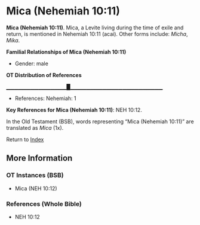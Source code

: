 # Mica (Nehemiah 10:11)
**Mica (Nehemiah 10:11)**. 
Mica, a Levite living during the time of exile and return, is mentioned in Nehemiah 10:11 (acai). 
Other forms include: 
*Micha*, *Mika*. 




**Familial Relationships of Mica (Nehemiah 10:11)**


* Gender: male


**OT Distribution of References**

▁▁▁▁▁▁▁▁▁▁▁▁▁▁▁█▁▁▁▁▁▁▁▁▁▁▁▁▁▁▁▁▁▁▁▁▁▁▁
* References: Nehemiah: 1



**Key References for Mica (Nehemiah 10:11)**: 
NEH 10:12. 


In the Old Testament (BSB), words representing “Mica (Nehemiah 10:11)” are translated as 
*Mica* (1x). 




Return to [Index](00-Index.md)

## More Information

### OT Instances (BSB)

* Mica (NEH 10:12)



### References (Whole Bible)

* NEH 10:12



